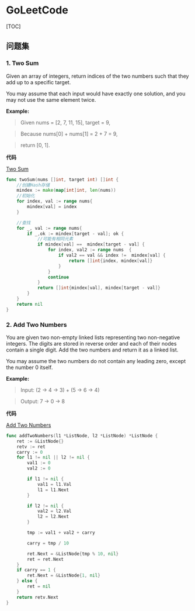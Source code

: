 # GoLeetCode

[TOC]





## 问题集

### 1. Two Sum

Given an array of integers, return indices of the two numbers such that they add up to a specific target.

You may assume that each input would have exactly one solution, and you may not use the same element twice.

**Example:**

> Given nums = [2, 7, 11, 15], target = 9,

> Because nums[0] + nums[1] = 2 + 7 = 9,

> return [0, 1].

**代码**

[Two Sum](https://github.com/artong0416/GoLeetCode/blob/master/twoSum.go "twoSum.go")

```go
func twoSum(nums []int, target int) []int {
	//创建Hash存储
	mindex := make(map[int]int, len(nums))
	//初始化
	for index, val := range nums{
		mindex[val] = index
	}

	//查找
	for _, val := range nums{
		if _,ok := mindex[target - val]; ok {
			//可能有相同元素
			if mindex[val] ==  mindex[target - val] {
				for index, val2 := range nums  {
					if val2 == val && index !=  mindex[val] {
						return []int{index, mindex[val]}
					}
				}
				continue
			}
			return []int{mindex[val], mindex[target - val]}
		}
	}
	return nil
}
```

### 2. Add Two Numbers

You are given two non-empty linked lists representing two non-negative integers. The digits are stored in reverse order and each of their nodes contain a single digit. Add the two numbers and return it as a linked list.

You may assume the two numbers do not contain any leading zero, except the number 0 itself.

**Example:**

> Input: (2 -> 4 -> 3) + (5 -> 6 -> 4)

> Output: 7 -> 0 -> 8

**代码**

[Add Two Numbers](https://github.com/artong0416/GoLeetCode/blob/master/addTwoNumbers.go "Add Two Numbers")

```go
func addTwoNumbers(l1 *ListNode, l2 *ListNode) *ListNode {
	ret := &ListNode{}
	retv := ret
	carry := 0
	for l1 != nil || l2 != nil {
		val1 := 0
		val2 := 0

		if l1 != nil {
			val1 = l1.Val
			l1 = l1.Next
		}

		if l2 != nil {
			val2 = l2.Val
			l2 = l2.Next
		}

		tmp := val1 + val2 + carry

		carry = tmp / 10

		ret.Next = &ListNode{tmp % 10, nil}
		ret = ret.Next
	}
	if carry == 1 {
		ret.Next = &ListNode{1, nil}
	} else {
		ret = nil
	}
	return retv.Next
}
```